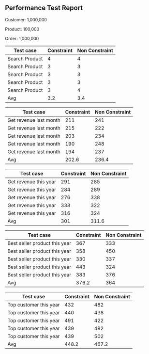 ## Performance Test Report

Customer: 1,000,000

Product: 100,000

Order: 1,000,000

|Test case|Constraint|Non Constraint|
|--|--|--|
|Search Product|4|4|
|Search Product|3|3|
|Search Product|3|3|
|Search Product|3|3|
|Search Product|3|4|
|Avg|3.2|3.4|

|Test case|Constraint|Non Constraint|
|--|--|--|
|Get revenue last month|211|241|
|Get revenue last month|215|222|
|Get revenue last month|203|234|
|Get revenue last month|190|248|
|Get revenue last month|194|237|
|Avg|202.6|236.4|

|Test case|Constraint|Non Constraint|
|--|--|--|
|Get revenue this year|291|285|
|Get revenue this year|284|289|
|Get revenue this year|276|338|
|Get revenue this year|338|322|
|Get revenue this year|316|324|
|Avg|301|311.6|

|Test case|Constraint|Non Constraint|
|--|--|--|
|Best seller product this year|367|333|
|Best seller product this year|358|450|
|Best seller product this year|330|337|
|Best seller product this year|443|324|
|Best seller product this year|383|376|
|Avg|376.2|364|

|Test case|Constraint|Non Constraint|
|--|--|--|
|Top customer this year|432|482|
|Top customer this year|440|438|
|Top customer this year|491|422|
|Top customer this year|439|492|
|Top customer this year|439|502|
|Avg|448.2|467.2|

